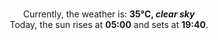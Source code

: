 <p  align="center"><br/>Currently, the weather is: <b> 35°C, <i>clear sky</i></b></br>Today, the sun rises at <b>05:00</b> and sets at <b>19:40</b>.</p>